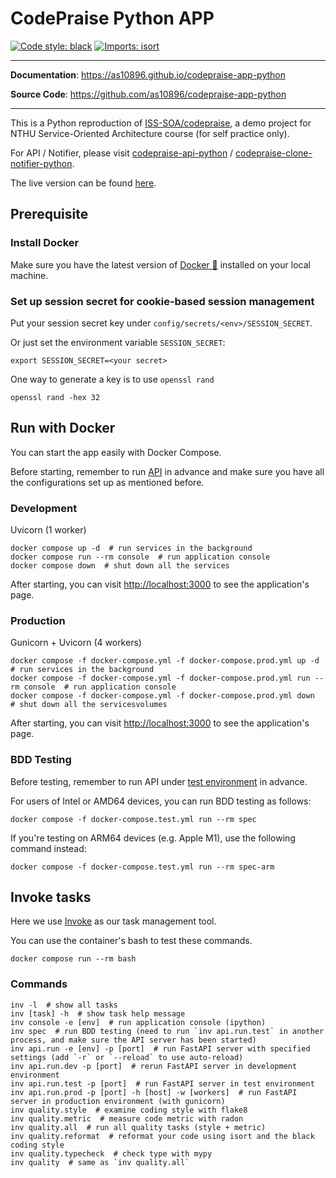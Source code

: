 # CodePraise Python APP
[![Code style: black](https://img.shields.io/badge/code%20style-black-000000.svg)](https://github.com/psf/black)
[![Imports: isort](https://img.shields.io/badge/%20imports-isort-%231674b1?style=flat&labelColor=ef8336)](https://pycqa.github.io/isort/)

---

**Documentation**: <a href="https://as10896.github.io/codepraise-app-python" target="_blank">https://as10896.github.io/codepraise-app-python</a>

**Source Code**: <a href="https://github.com/as10896/codepraise-app-python" target="_blank">https://github.com/as10896/codepraise-app-python</a>

---

This is a Python reproduction of <a href="https://github.com/ISS-SOA/codepraise" target="_blank">ISS-SOA/codepraise</a>, a demo project for NTHU Service-Oriented Architecture course (for self practice only).

For API / Notifier, please visit <a href="https://as10896.github.io/codepraise-api-python/" target="_blank">codepraise-api-python</a> / <a href="https://as10896.github.io/codepraise-clone-notifier-python/" target="_blank">codepraise-clone-notifier-python</a>.

The live version can be found <a href="https://codepraise-app-python.herokuapp.com/" target="_blank">here</a>.

## Prerequisite
### Install Docker
Make sure you have the latest version of <a href="https://www.docker.com/get-started" target="_blank">Docker 🐳</a> installed on your local machine.

### Set up session secret for cookie-based session management
Put your session secret key under `config/secrets/<env>/SESSION_SECRET`.

Or just set the environment variable `SESSION_SECRET`:
```shell
export SESSION_SECRET=<your secret>
```

One way to generate a key is to use `openssl rand`
```shell
openssl rand -hex 32
```

## Run with Docker
You can start the app easily with Docker Compose.

Before starting, remember to run <a href="https://as10896.github.io/codepraise-api-python/docker/" target="_blank">API</a> in advance and make sure you have all the configurations set up as mentioned before.

### Development

Uvicorn (1 worker)
```shell
docker compose up -d  # run services in the background
docker compose run --rm console  # run application console
docker compose down  # shut down all the services
```
After starting, you can visit <a href="http://localhost:3000" target="_blank">http://localhost:3000</a> to see the application's page.

### Production
Gunicorn + Uvicorn (4 workers)
```shell
docker compose -f docker-compose.yml -f docker-compose.prod.yml up -d  # run services in the background
docker compose -f docker-compose.yml -f docker-compose.prod.yml run --rm console  # run application console
docker compose -f docker-compose.yml -f docker-compose.prod.yml down  # shut down all the servicesvolumes
```
After starting, you can visit <a href="http://localhost:3000" target="_blank">http://localhost:3000</a> to see the application's page.

### BDD Testing

Before testing, remember to run API under <a href="https://as10896.github.io/codepraise-api-python/docker/#testing" target="_blank">test environment</a> in advance.

For users of Intel or AMD64 devices, you can run BDD testing as follows:
```shell
docker compose -f docker-compose.test.yml run --rm spec
```

If you're testing on ARM64 devices (e.g. Apple M1), use the following command instead:
```shell
docker compose -f docker-compose.test.yml run --rm spec-arm
```


## Invoke tasks
Here we use <a href="https://docs.pyinvoke.org/" target="_blank">Invoke</a> as our task management tool.

You can use the container's bash to test these commands.
```shell
docker compose run --rm bash
```

### Commands
```shell
inv -l  # show all tasks
inv [task] -h  # show task help message
inv console -e [env]  # run application console (ipython)
inv spec  # run BDD testing (need to run `inv api.run.test` in another process, and make sure the API server has been started)
inv api.run -e [env] -p [port]  # run FastAPI server with specified settings (add `-r` or `--reload` to use auto-reload)
inv api.run.dev -p [port]  # rerun FastAPI server in development environment
inv api.run.test -p [port]  # run FastAPI server in test environment
inv api.run.prod -p [port] -h [host] -w [workers]  # run FastAPI server in production environment (with gunicorn)
inv quality.style  # examine coding style with flake8
inv quality.metric  # measure code metric with radon
inv quality.all  # run all quality tasks (style + metric)
inv quality.reformat  # reformat your code using isort and the black coding style
inv quality.typecheck  # check type with mypy
inv quality  # same as `inv quality.all`
```
